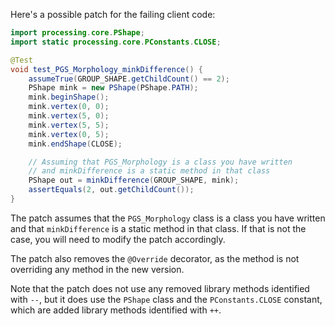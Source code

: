 Here's a possible patch for the failing client code:

```java
import processing.core.PShape;
import static processing.core.PConstants.CLOSE;

@Test
void test_PGS_Morphology_minkDifference() {
    assumeTrue(GROUP_SHAPE.getChildCount() == 2);
    PShape mink = new PShape(PShape.PATH);
    mink.beginShape();
    mink.vertex(0, 0);
    mink.vertex(5, 0);
    mink.vertex(5, 5);
    mink.vertex(0, 5);
    mink.endShape(CLOSE);

    // Assuming that PGS_Morphology is a class you have written
    // and minkDifference is a static method in that class
    PShape out = minkDifference(GROUP_SHAPE, mink);
    assertEquals(2, out.getChildCount());
}
```

The patch assumes that the `PGS_Morphology` class is a class you have written and that `minkDifference` is a static method in that class. If that is not the case, you will need to modify the patch accordingly.

The patch also removes the `@Override` decorator, as the method is not overriding any method in the new version.

Note that the patch does not use any removed library methods identified with `--`, but it does use the `PShape` class and the `PConstants.CLOSE` constant, which are added library methods identified with `++`.